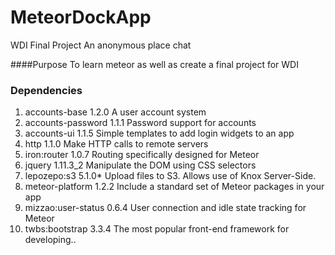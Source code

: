 # MeteorDockApp
WDI Final Project
An anonymous place chat

####Purpose
To learn meteor as well as create a final project for WDI


### Dependencies
1. accounts-base       1.2.0  A user account system
2. accounts-password   1.1.1  Password support for accounts
3. accounts-ui         1.1.5  Simple templates to add login widgets to an app
4. http                1.1.0  Make HTTP calls to remote servers
5. iron:router         1.0.7  Routing specifically designed for Meteor
6. jquery              1.11.3_2  Manipulate the DOM using CSS selectors
7. lepozepo:s3         5.1.0* Upload files to S3. Allows use of Knox Server-Side.
8. meteor-platform     1.2.2  Include a standard set of Meteor packages in your app
9. mizzao:user-status  0.6.4  User connection and idle state tracking for Meteor
10. twbs:bootstrap      3.3.4  The most popular front-end framework for developing..



